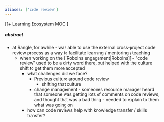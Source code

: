 ```yaml
---
aliases: ['code review']
---
```


[[+ Learning Ecosystem MOC]]

##### abstract
- at Rangle, for awhile - was able to use the external cross-project code review process as a way to facilitate learning / mentoring / teaching 
	- when working on the [[RoboIns engagement|RoboIns]] - "code review" used to be a dirty word there, but helped with the culture shift to get them more accepted
		- what challenges did we face?
			- Previous culture around code review
				- shifting that culture
			- change management - someones resource manager heard that someone was getting lots of comments on code reviews, and thought that was a bad thing - needed to explain to them what was going on
		- how can code reviews help with knowledge transfer / skills transfer?
